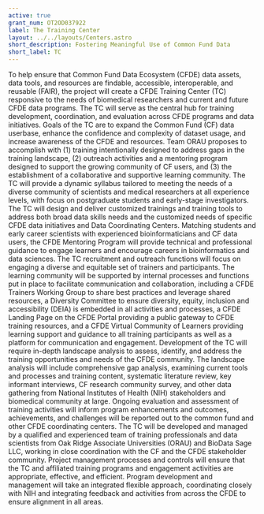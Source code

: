 ```yaml
---
active: true
grant_num: OT2OD037922
label: The Training Center
layout: ../../layouts/Centers.astro
short_description: Fostering Meaningful Use of Common Fund Data
short_label: TC
---
```

To help ensure that Common Fund Data Ecosystem (CFDE) data assets, data tools, and resources are findable, accessible, interoperable, and reusable (FAIR), the project will create a CFDE Training Center (TC) responsive to the needs of biomedical researchers and current and future CFDE data programs. The TC will serve as the central hub for training development, coordination, and evaluation across CFDE programs and data initiatives. Goals of the TC are to expand the Common Fund (CF) data userbase, enhance the confidence and complexity of dataset usage, and increase awareness of the CFDE and resources. Team ORAU proposes to accomplish with (1) training intentionally designed to address gaps in the training landscape, (2) outreach activities and a mentoring program designed to support the growing community of CF users, and (3) the establishment of a collaborative and supportive learning community. The TC will provide a dynamic syllabus tailored to meeting the needs of a diverse community of scientists and medical researchers at all experience levels, with focus on postgraduate students and early-stage investigators. The TC will design and deliver customized trainings and training tools to address both broad data skills needs and the customized needs of specific CFDE data initiatives and Data Coordinating Centers. Matching students and early career scientists with experienced bioinformaticians and CF data users, the CFDE Mentoring Program will provide technical and professional guidance to engage learners and encourage careers in bioinformatics and data sciences. The TC recruitment and outreach functions will focus on engaging a diverse and equitable set of trainers and participants. The learning community will be supported by internal processes and functions put in place to facilitate communication and collaboration, including a CFDE Trainers Working Group to share best practices and leverage shared resources, a Diversity Committee to ensure diversity, equity, inclusion and accessibility (DEIA) is embedded in all activities and processes, a CFDE Landing Page on the CFDE Portal providing a public gateway to CFDE training resources, and a CFDE Virtual Community of Learners providing learning support and guidance to all training participants as well as a platform for communication and engagement. Development of the TC will require in-depth landscape analysis to assess, identify, and address the training opportunities and needs of the CFDE community. The landscape analysis will include comprehensive gap analysis, examining current tools and processes and training content, systematic literature review, key informant interviews, CF research community survey, and other data gathering from National Institutes of Health (NIH) stakeholders and biomedical community at large. Ongoing evaluation and assessment of training activities will inform program enhancements and outcomes, achievements, and challenges will be reported out to the common fund and other CFDE coordinating centers. The TC will be developed and managed by a qualified and experienced team of training professionals and data scientists from Oak Ridge Associate Universities (ORAU) and BioData Sage LLC, working in close coordination with the CF and the CFDE stakeholder community. Project management processes and controls will ensure that the TC and affiliated training programs and engagement activities are appropriate, effective, and efficient. Program development and management will take an integrated flexible approach, coordinating closely with NIH and integrating feedback and activities from across the CFDE to ensure alignment in all areas.